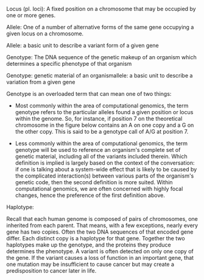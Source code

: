 Locus (pl. loci):  A fixed position on a chromosome that may be occupied by one or more genes. 

Allele: One of a number of alternative forms of the same gene occupying a given locus on a chromosome.

Allele: a basic unit to describe a variant form of a given gene

Genotype: The DNA sequence  of the genetic makeup of an organism which determines a specific phenotype of that organism

Genotype: genetic material of an organismallele: a basic unit to describe a variation from a given gene

Genotype is an overloaded term that can mean one of two things:

 - Most commonly within the area of computational genomics, the term genotype refers to the particular alleles found a given position or locus within the genome. So, for instance, if position 7 on the theoretical chromosome in the figure below contains an A on one copy and a G on the other copy. This is said to be a genotype call of A/G at position 7.

 - Less commonly within the area of computational genomics, the term genotype will be used to reference an organism's complete set of genetic material, including all of the variants included therein.
Which definition is implied is largely based on the context of the conversation: if one is talking about a system-wide effect that is likely to be caused by the complicated interaction(s) between various parts of the organism's genetic code, then the second definition is more suited. Within computational genomics, we are often concerned with highly focal changes, hence the preference of the first definition above.

Haplotype:

Recall that each human genome is composed of pairs of chromosomes, one inherited from each parent. That means, with a few exceptions, nearly every gene has two copies. Often the two DNA sequences of that encoded gene differ. Each distinct copy is a haplotype for that gene. Together the two haplotypes make up the genotype, and the proteins they produce determines the phenotype. A variant is often detected on only one copy of the gene. If the variant causes a loss of function in an important gene, that one mutation may be insufficient to cause cancer but may create a predisposition to cancer later in life.
